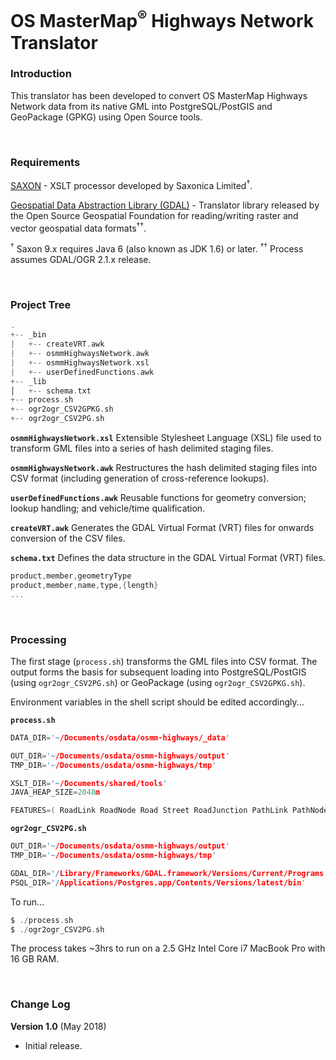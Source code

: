 
# OS MasterMap<sup>&reg;</sup> Highways Network Translator

### Introduction
This translator has been developed to convert OS MasterMap Highways Network data from its native GML into PostgreSQL/PostGIS and GeoPackage (GPKG) using Open Source tools.

<br>

### Requirements
[SAXON] - XSLT processor developed by Saxonica Limited<sup>&dagger;</sup>.

[Geospatial Data Abstraction Library (GDAL)] - Translator library released by the Open Source Geospatial Foundation for reading/writing raster and vector geospatial data formats<sup>&dagger;&dagger;</sup>.

<sup>&dagger;</sup> Saxon 9.x requires Java 6 (also known as JDK 1.6) or later.
<sup>&dagger;&dagger;</sup> Process assumes GDAL/OGR 2.1.x release.

<br>

### Project Tree
```c
.
+-- _bin
|   +-- createVRT.awk
|   +-- osmmHighwaysNetwork.awk
|   +-- osmmHighwaysNetwork.xsl
|   +-- userDefinedFunctions.awk
+-- _lib
│   +-- schema.txt
+-- process.sh
+-- ogr2ogr_CSV2GPKG.sh
+-- ogr2ogr_CSV2PG.sh
```

**`osmmHighwaysNetwork.xsl`**
Extensible Stylesheet Language (XSL) file used to transform GML files into a series of hash delimited staging files.

**`osmmHighwaysNetwork.awk`**
Restructures the hash delimited staging files into CSV format (including generation of cross-reference lookups).

**`userDefinedFunctions.awk`**
Reusable functions for geometry conversion; lookup handling; and vehicle/time qualification.

**`createVRT.awk`**
Generates the GDAL Virtual Format (VRT) files for onwards conversion of the CSV files.

**`schema.txt`**
Defines the data structure in the GDAL Virtual Format (VRT) files.
```c
product,member,geometryType
product,member,name,type,{length}
...
```

<br>

### Processing
The first stage (`process.sh`) transforms the GML files into CSV format. The output forms the basis for subsequent loading into PostgreSQL/PostGIS (using `ogr2ogr_CSV2PG.sh`) or GeoPackage (using `ogr2ogr_CSV2GPKG.sh`).

Environment variables in the shell script should be edited accordingly...

**`process.sh`**
```c
DATA_DIR='~/Documents/osdata/osmm-highways/_data'

OUT_DIR='~/Documents/osdata/osmm-highways/output'
TMP_DIR='~/Documents/osdata/osmm-highways/tmp'

XSLT_DIR='~/Documents/shared/tools'
JAVA_HEAP_SIZE=2048m

FEATURES=( RoadLink RoadNode Road Street RoadJunction PathLink PathNode ConnectingLink ConnectingNode Path FerryLink FerryNode FerryTerminal AccessRestriction Dedication TurnRestriction RestrictionForVehicles Hazard Structure Maintenance Reinstatement SpecialDesignation )

```

**`ogr2ogr_CSV2PG.sh`**
```c
OUT_DIR='~/Documents/osdata/osmm-highways/output'
TMP_DIR='~/Documents/osdata/osmm-highways/tmp'

GDAL_DIR='/Library/Frameworks/GDAL.framework/Versions/Current/Programs'
PSQL_DIR='/Applications/Postgres.app/Contents/Versions/latest/bin'

```

To run...
```c
$ ./process.sh
$ ./ogr2ogr_CSV2PG.sh
```

The process takes ~3hrs to run on a 2.5 GHz Intel Core i7 MacBook Pro with 16 GB RAM.

<br>

### Change Log
**Version 1.0** (May 2018)

* Initial release.


[//]: # (These are reference links used in the body of this note and get stripped out when the markdown processor does its job. There is no need to format nicely because it shouldn't be seen. http://stackoverflow.com/questions/4823468/store-comments-in-markdown-syntax)

   [Geospatial Data Abstraction Library (GDAL)]: <https://trac.osgeo.org/gdal/wiki/DownloadingGdalBinaries>
   [SAXON]: <http://saxon.sourceforge.net/>
